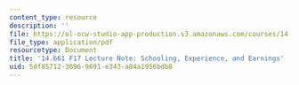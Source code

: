 ```yaml
---
content_type: resource
description: ''
file: https://ol-ocw-studio-app-production.s3.amazonaws.com/courses/14-661-labor-economics-i-fall-2017/5df8571236969691e343a84a1956bdb8_MIT14_661F17_lec_schexp.pdf
file_type: application/pdf
resourcetype: Document
title: '14.661 F17 Lecture Note: Schooling, Experience, and Earnings'
uid: 5df85712-3696-9691-e343-a84a1956bdb8
---
```

